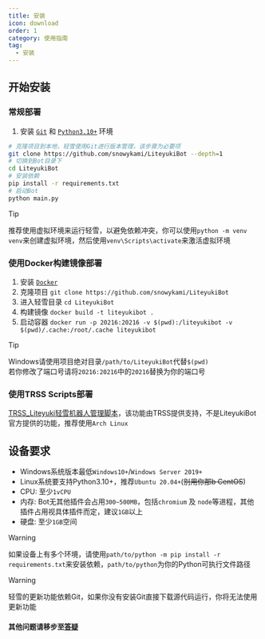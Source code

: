 ```yaml
---
title: 安装
icon: download
order: 1
category: 使用指南
tag:
  - 安装
---
```


## **开始安装**

### **常规部署**

1. 安装 [`Git`](https://git-scm.com/download/) 和 [`Python3.10+`](https://www.python.org/downloads/release/python-31010/) 环境

```bash
# 克隆项目到本地，轻雪使用Git进行版本管理，该步骤为必要项
git clone https://github.com/snowykami/LiteyukiBot --depth=1
# 切换到Bot目录下
cd LiteyukiBot
# 安装依赖
pip install -r requirements.txt
# 启动Bot
python main.py
```

> [!tip]
> 推荐使用虚拟环境来运行轻雪，以避免依赖冲突，你可以使用`python -m venv venv`来创建虚拟环境，然后使用`venv\Scripts\activate`来激活虚拟环境

### **使用Docker构建镜像部署**

1. 安装 [`Docker`](https://docs.docker.com/get-docker/)
2. 克隆项目 `git clone https://github.com/snowykami/LiteyukiBot`
3. 进入轻雪目录 `cd LiteyukiBot`
4. 构建镜像 `docker build -t liteyukibot .`
5. 启动容器 `docker run -p 20216:20216 -v $(pwd):/liteyukibot -v $(pwd)/.cache:/root/.cache liteyukibot`

> [!tip]
> Windows请使用项目绝对目录`/path/to/LiteyukiBot`代替`$(pwd)` <br>
> 若你修改了端口号请将`20216:20216`中的`20216`替换为你的端口号

### **使用TRSS Scripts部署**
 [TRSS_Liteyuki轻雪机器人管理脚本](https://timerainstarsky.github.io/TRSS_Liteyuki/)，该功能由TRSS提供支持，不是LiteyukiBot官方提供的功能，推荐使用`Arch Linux`


## **设备要求**

- Windows系统版本最低`Windows10+`/`Windows Server 2019+`
- Linux系统要支持Python3.10+，推荐`Ubuntu 20.04+`(~~别用你那b CentOS~~)
- CPU: 至少`1vCPU`
- 内存: Bot无其他插件会占用`300~500MB`，包括`chromium` 及 `node`等进程，其他插件占用视具体插件而定，建议`1GB`以上
- 硬盘: 至少`1GB`空间

> [!warning]
> 如果设备上有多个环境，请使用`path/to/python -m pip install -r requirements.txt`来安装依赖，`path/to/python`为你的Python可执行文件路径

> [!warning]
> 轻雪的更新功能依赖Git，如果你没有安装Git直接下载源代码运行，你将无法使用更新功能

#### 其他问题请移步至[答疑](/deployment/fandq)